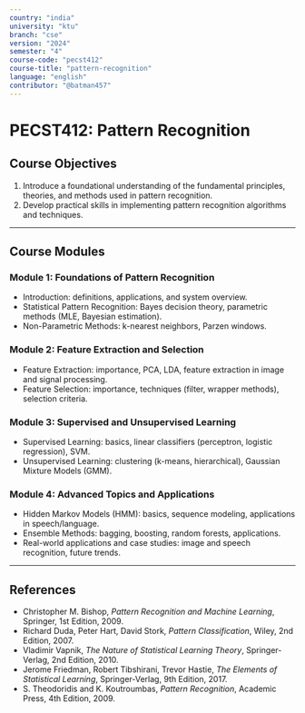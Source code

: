 ```yaml
---
country: "india"
university: "ktu"
branch: "cse"
version: "2024"
semester: "4"
course-code: "pecst412"
course-title: "pattern-recognition"
language: "english"
contributor: "@batman457"
---
```


# PECST412: Pattern Recognition

## Course Objectives
1. Introduce a foundational understanding of the fundamental principles, theories, and methods used in pattern recognition.  
2. Develop practical skills in implementing pattern recognition algorithms and techniques.

---

## Course Modules

### Module 1: Foundations of Pattern Recognition
- Introduction: definitions, applications, and system overview.  
- Statistical Pattern Recognition: Bayes decision theory, parametric methods (MLE, Bayesian estimation).  
- Non-Parametric Methods: k-nearest neighbors, Parzen windows.  

### Module 2: Feature Extraction and Selection
- Feature Extraction: importance, PCA, LDA, feature extraction in image and signal processing.  
- Feature Selection: importance, techniques (filter, wrapper methods), selection criteria.  

### Module 3: Supervised and Unsupervised Learning
- Supervised Learning: basics, linear classifiers (perceptron, logistic regression), SVM.  
- Unsupervised Learning: clustering (k-means, hierarchical), Gaussian Mixture Models (GMM).  

### Module 4: Advanced Topics and Applications
- Hidden Markov Models (HMM): basics, sequence modeling, applications in speech/language.  
- Ensemble Methods: bagging, boosting, random forests, applications.  
- Real-world applications and case studies: image and speech recognition, future trends.  

---

## References
- Christopher M. Bishop, *Pattern Recognition and Machine Learning*, Springer, 1st Edition, 2009.  
- Richard Duda, Peter Hart, David Stork, *Pattern Classification*, Wiley, 2nd Edition, 2007.  
- Vladimir Vapnik, *The Nature of Statistical Learning Theory*, Springer-Verlag, 2nd Edition, 2010.  
- Jerome Friedman, Robert Tibshirani, Trevor Hastie, *The Elements of Statistical Learning*, Springer-Verlag, 9th Edition, 2017.  
- S. Theodoridis and K. Koutroumbas, *Pattern Recognition*, Academic Press, 4th Edition, 2009.
